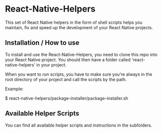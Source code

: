 # React-Native-Helpers

This set of React Native helpers in the form of shell scripts helps you maintain, fix and speed up the development of your React Native projects.

## Installation / How to use

To install and use the React-Native-Helpers, you need to clone this repo into your React Native project. You should then have a folder called 'react-native-helpers' in your project.

When you want to run scripts, you have to make sure you're always in the root directory of your project and call the scripts by the path.

Example:

$ react-native-helpers/package-installer/package-installer.sh

## Available Helper Scripts

You can find all available helper scripts and instructions in the subfolders.